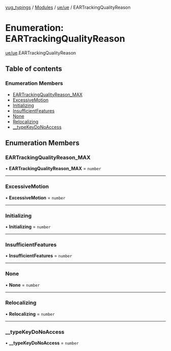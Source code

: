 [yug_typings](../README.md) / [Modules](../modules.md) / [ue/ue](../modules/ue_ue.md) / EARTrackingQualityReason

# Enumeration: EARTrackingQualityReason

[ue/ue](../modules/ue_ue.md).EARTrackingQualityReason

## Table of contents

### Enumeration Members

- [EARTrackingQualityReason\_MAX](ue_ue.EARTrackingQualityReason.md#eartrackingqualityreason_max)
- [ExcessiveMotion](ue_ue.EARTrackingQualityReason.md#excessivemotion)
- [Initializing](ue_ue.EARTrackingQualityReason.md#initializing)
- [InsufficientFeatures](ue_ue.EARTrackingQualityReason.md#insufficientfeatures)
- [None](ue_ue.EARTrackingQualityReason.md#none)
- [Relocalizing](ue_ue.EARTrackingQualityReason.md#relocalizing)
- [\_\_typeKeyDoNoAccess](ue_ue.EARTrackingQualityReason.md#__typekeydonoaccess)

## Enumeration Members

### EARTrackingQualityReason\_MAX

• **EARTrackingQualityReason\_MAX** = `number`

___

### ExcessiveMotion

• **ExcessiveMotion** = `number`

___

### Initializing

• **Initializing** = `number`

___

### InsufficientFeatures

• **InsufficientFeatures** = `number`

___

### None

• **None** = `number`

___

### Relocalizing

• **Relocalizing** = `number`

___

### \_\_typeKeyDoNoAccess

• **\_\_typeKeyDoNoAccess** = `number`
